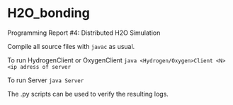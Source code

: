 # H2O_bonding
 Programming Report #4: Distributed H2O Simulation

Compile all source files with ``javac`` as usual. 

To run HydrogenClient or OxygenClient ``java <Hydrogen/Oxygen>Client <N> <ip adress of server``

To run Server ``java Server``

The .py scripts can be used to verify the resulting logs.
